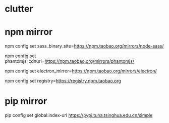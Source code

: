 # clutter

# npm mirror
npm config set sass_binary_site=https://npm.taobao.org/mirrors/node-sass/

npm config set phantomjs_cdnurl=https://npm.taobao.org/mirrors/phantomjs/

npm config set electron_mirror=https://npm.taobao.org/mirrors/electron/

npm config set registry=https://registry.npm.taobao.org

# pip mirror
pip config set global.index-url https://pypi.tuna.tsinghua.edu.cn/simple
